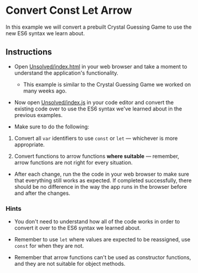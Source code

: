 # Convert Const Let Arrow

In this example we will convert a prebuilt Crystal Guessing Game to use the new ES6 syntax we learn about.

## Instructions

* Open [Unsolved/index.html](Unsolved/index.html) in your web browser and take a moment to understand the application's functionality. 

  * This example is similar to the Crystal Guessing Game we worked on many weeks ago.

* Now open [Unsolved/index.js](Unsolved/index.js) in your code editor and convert the existing code over to use the ES6 syntax we've learned about in the previous examples.

* Make sure to do the following:

1. Convert all `var` identifiers to use `const` or `let` &mdash; whichever is more appropriate.

2. Convert functions to arrow functions **where suitable** &mdash; remember, arrow functions are not right for every situation.

* After each change, run the the code in your web browser to make sure that everything still works as expected. If completed successfully, there should be no difference in the way the app runs in the browser before and after the changes.

### Hints

* You don't need to understand how all of the code works in order to convert it over to the ES6 syntax we learned about.

* Remember to use `let` where values are expected to be reassigned, use `const` for when they are not.

* Remember that arrow functions can't be used as constructor functions, and they are not suitable for object methods.